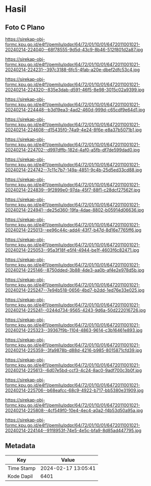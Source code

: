 # Hasil

## Foto C Plano

https://sirekap-obj-formc.kpu.go.id/e4f1/pemilu/pdpr/64/72/01/10/01/6472011001021-20240214-224040--68f78555-9d5d-43c9-8b46-512f801d2a87.jpg

https://sirekap-obj-formc.kpu.go.id/e4f1/pemilu/pdpr/64/72/01/10/01/6472011001021-20240214-224231--397c3188-6fc5-4fab-a20e-dbef2dfc53c4.jpg

https://sirekap-obj-formc.kpu.go.id/e4f1/pemilu/pdpr/64/72/01/10/01/6472011001021-20240214-224320--835e3dab-d591-46f5-8e98-3015c02a9399.jpg

https://sirekap-obj-formc.kpu.go.id/e4f1/pemilu/pdpr/64/72/01/10/01/6472011001021-20240214-224448--b3d19ea3-4ad2-460d-999d-c65cdf9e64d1.jpg

https://sirekap-obj-formc.kpu.go.id/e4f1/pemilu/pdpr/64/72/01/10/01/6472011001021-20240214-224608--d15435f0-74a9-4e24-8f6e-e8a37b5071b1.jpg

https://sirekap-obj-formc.kpu.go.id/e4f1/pemilu/pdpr/64/72/01/10/01/6472011001021-20240214-224702--d997dffb-182d-4af0-a5fb-df7de599dad0.jpg

https://sirekap-obj-formc.kpu.go.id/e4f1/pemilu/pdpr/64/72/01/10/01/6472011001021-20240214-224742--7c11c7b7-149a-4851-9c4b-25d5ed33cd88.jpg

https://sirekap-obj-formc.kpu.go.id/e4f1/pemilu/pdpr/64/72/01/10/01/6472011001021-20240214-224839--9f2899e0-97da-45f7-88f1-c28dcf27562f.jpg

https://sirekap-obj-formc.kpu.go.id/e4f1/pemilu/pdpr/64/72/01/10/01/6472011001021-20240214-224941--de25d360-19fa-4dae-8802-b05914d06636.jpg

https://sirekap-obj-formc.kpu.go.id/e4f1/pemilu/pdpr/64/72/01/10/01/6472011001021-20240214-225013--ee96c44c-add4-43f7-b47d-8d16e7765ff6.jpg

https://sirekap-obj-formc.kpu.go.id/e4f1/pemilu/pdpr/64/72/01/10/01/6472011001021-20240214-225053--95a3f18f-e5f4-4944-be1f-4603f6c82471.jpg

https://sirekap-obj-formc.kpu.go.id/e4f1/pemilu/pdpr/64/72/01/10/01/6472011001021-20240214-225146--8750dded-3b88-4de3-aa0b-af4e2e978d5b.jpg

https://sirekap-obj-formc.kpu.go.id/e4f1/pemilu/pdpr/64/72/01/10/01/6472011001021-20240214-225247--7e94b518-0656-4bd7-b2dd-1ed76e33e025.jpg

https://sirekap-obj-formc.kpu.go.id/e4f1/pemilu/pdpr/64/72/01/10/01/6472011001021-20240214-225241--0244d734-9565-4243-9d6a-50d222016726.jpg

https://sirekap-obj-formc.kpu.go.id/e4f1/pemilu/pdpr/64/72/01/10/01/6472011001021-20240214-225323--39367f9b-1104-4863-9614-c3b16461e893.jpg

https://sirekap-obj-formc.kpu.go.id/e4f1/pemilu/pdpr/64/72/01/10/01/6472011001021-20240214-225359--3fa9878b-d88d-4216-b985-8015871cfd39.jpg

https://sirekap-obj-formc.kpu.go.id/e4f1/pemilu/pdpr/64/72/01/10/01/6472011001021-20240214-225613--6d07e5bd-ccf3-4c24-8ac0-9adf700c3b0f.jpg

https://sirekap-obj-formc.kpu.go.id/e4f1/pemilu/pdpr/64/72/01/10/01/6472011001021-20240214-225706--b68eafcc-68c9-4922-b717-bb5380e31909.jpg

https://sirekap-obj-formc.kpu.go.id/e4f1/pemilu/pdpr/64/72/01/10/01/6472011001021-20240214-225808--4cf549f0-10e4-4ec4-a0a2-f4b53d50a95a.jpg

https://sirekap-obj-formc.kpu.go.id/e4f1/pemilu/pdpr/64/72/01/10/01/6472011001021-20240214-224144--91f8953f-74e5-4e5c-bfa9-8d85ad447795.jpg


## Metadata

| Key        | Value               |
| ---------- | ------------------- |
| Time Stamp | 2024-02-17 13:05:41 |
| Kode Dapil | 6401                |



